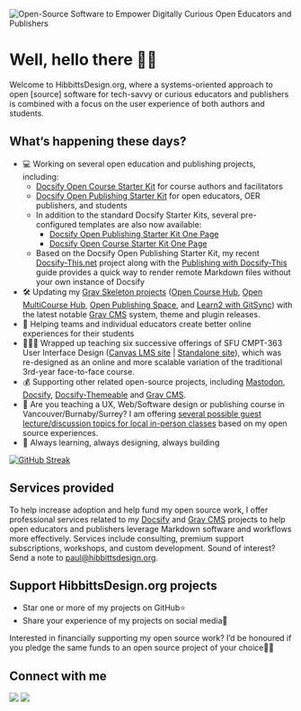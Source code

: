 ![Open-Source Software to Empower Digitally Curious Open Educators and Publishers](https://github.com/hibbitts-design/.github/assets/1812771/6a1f7cb9-afb7-49f4-93b2-0c2ac2a79d85)

# Well, hello there 👋🏼

Welcome to HibbittsDesign.org, where a systems-oriented approach to open [source] software for tech-savvy or curious educators and publishers is combined with a focus on the user experience of both authors and students.

## What‘s happening these days?
- 💻 Working on several open education and publishing projects, including:
  - [Docsify Open Course Starter Kit](https://github.com/hibbitts-design/docsify-open-course-starter-kit) for course authors and facilitators
  - [Docsify Open Publishing Starter Kit](https://github.com/hibbitts-design/docsify-open-publishing-starter-kit) for open educators, OER publishers, and students
  - In addition to the standard Docsify Starter Kits, several pre-configured templates are also now available:
    -  [Docsify Open Publishing Starter Kit One Page](https://github.com/hibbitts-design/docsify-open-publishing-starter-kit-one-page)
    -  [Docsify Open Course Starter Kit One Page](https://github.com/hibbitts-design/docsify-open-course-starter-kit-one-page)
  - Based on the Docsify Open Publishing Starter Kit, my recent [Docsify-This.net](http://docsify-this.net/) project along with the [Publishing with Docsify-This](https://docsify-this.net/?basePath=https://raw.githubusercontent.com/hibbitts-design/publishing-with-docsify-this/main&sidebar=true&edit-link=https://github.com/hibbitts-design/publishing-with-docsify-this/blob/main/README.md&maxLevel=4) guide provides a quick way to render remote Markdown files without your own instance of Docsify
- 🛠 Updating my [Grav Skeleton projects](https://getgrav.org/downloads/skeletons) ([Open Course Hub](https://github.com/hibbitts-design/grav-skeleton-course-hub), [Open MultiCourse Hub](https://github.com/hibbitts-design/grav-skeleton-multicourse-hub), [Open Publishing Space](https://github.com/hibbitts-design/grav-skeleton-open-publishing-space), and [Learn2 with GitSync](https://github.com/hibbitts-design/grav-skeleton-learn2-with-git-sync)) with the latest notable [Grav CMS](https://getgrav.org/) system, theme and plugin releases.
- 🛟 Helping teams and individual educators create better online experiences for their students
- 👨🏼‍🏫 Wrapped up teaching six successive offerings of SFU CMPT-363 User Interface Design ([Canvas LMS site](https://canvas.sfu.ca/courses/69678) | [Standalone site](https://paulhibbitts.github.io/cmpt-363)), which was re-designed as an online and more scalable variation of the traditional 3rd-year face-to-face course.
- 💰 Supporting other related open-source projects, including [Mastodon](https://www.patreon.com/mastodon), [Docsify](https://opencollective.com/docsify), [Docsify-Themeable](https://github.com/sponsors/jhildenbiddle) and [Grav CMS](https://opencollective.com/grav).
- 💼 Are you teaching a UX, Web/Software design or publishing course in Vancouver/Burnaby/Surrey? I am offering [several possible guest lecture/discussion topics for local in-person classes](https://www.linkedin.com/posts/paulhibbitts_are-you-teaching-a-ux-websoftware-design-activity-7097259423617712129-AtVi) based on my open source experiences.
- 🌱 Always learning, always designing, always building

[![GitHub Streak](https://streak-stats.demolab.com/?user=paulhibbitts)](https://git.io/streak-stats)

## Services provided
To help increase adoption and help fund my open source work, I offer professional services related to my [Docsify](https://docsify.js.org/#/) and [Grav CMS](https://getgrav.org/) projects to help open educators and publishers leverage Markdown software and workflows more effectively. Services include consulting, premium support subscriptions, workshops, and custom development. Sound of interest? Send a note to [paul@hibbittsdesign.org](mailto:paul@hibbittsdesign.org).

## Support HibbittsDesign.org projects

* Star one or more of my projects on GitHub⭐️
* Share your experience of my projects on social media📢

Interested in financially supporting my open source work? I’d be honoured if you pledge the same funds to an open source project of your choice🙏🏻

## Connect with me

<tr>
    <td>
      <a href="https://mastodon.social/@hibbittsdesign"><img src="https://img.shields.io/static/v1?label=Mastodon&message=hibbittsdesign&color=blue&style=for-the-badge&logo=mastodon&logoColor=white" /></a>
    </td>
    <td>
      <a href="https://ca.linkedin.com/in/paulhibbitts/"><img src="https://img.shields.io/static/v1?label=LinkedIn&message=Paul%20Hibbitts&color=0072b1&style=for-the-badge&logo=linkedin&logoColor=white" /></a>
    </td>
 </tr>
